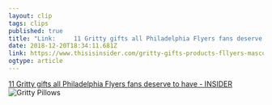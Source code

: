 ```yaml
---
layout: clip 
tags: clips 
published: true 
title: "Link:     11 Gritty gifts all Philadelphia Flyers fans deserve to have - INSIDER" 
date: 2018-12-20T18:34:11.681Z 
link: https://www.thisisinsider.com/gritty-gifts-products-fllyers-mascot-2018-12#a-threatening-travel-mug-to-remind-anyone-on-the-train-that-gritty-is-watching-them-11 
ogtype: article 
---
```

[     11 Gritty gifts all Philadelphia Flyers fans deserve to have - INSIDER ]( https://www.thisisinsider.com/gritty-gifts-products-fllyers-mascot-2018-12#a-threatening-travel-mug-to-remind-anyone-on-the-train-that-gritty-is-watching-them-11 ) 
![Gritty Pillows](https://amp.thisisinsider.com/images/5c1a6d2701c0ea2feb628784-1136-852.jpg)
